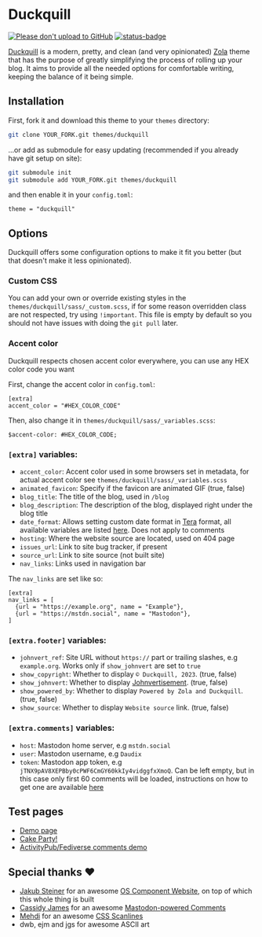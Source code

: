 # Duckquill

[![Please don't upload to GitHub](https://nogithub.codeberg.page/badge.svg)](https://nogithub.codeberg.page)
[![status-badge](https://ci.exozy.me/api/badges/159/status.svg)](https://ci.exozy.me/repos/159)

[Duckquill](https://git.exozy.me/daudix/duckquill) is a modern, pretty, and clean (and very opinionated) [Zola](https://www.getzola.org) theme that has the purpose of greatly simplifying the process of rolling up your blog. It aims to provide all the needed options for comfortable writing, keeping the balance of it being simple.

## Installation

First, fork it and download this theme to your `themes` directory:

```sh
git clone YOUR_FORK.git themes/duckquill
```

...or add as submodule for easy updating (recommended if you already have git setup on site):

```sh
git submodule init
git submodule add YOUR_FORK.git themes/duckquill
```

and then enable it in your `config.toml`:

```
theme = "duckquill"
```

## Options

Duckquill offers some configuration options to make it fit you better (but that doesn't make it less opinionated).

### Custom CSS

You can add your own or override existing styles in the `themes/duckquill/sass/_custom.scss`, if for some reason overridden class are not respected, try using `!important`. This file is empty by default so you should not have issues with doing the `git pull` later.

### Accent color

Duckquill respects chosen accent color everywhere, you can use any HEX color code you want

First, change the accent color in `config.toml`:

```
[extra]
accent_color = "#HEX_COLOR_CODE"
```

Then, also change it in `themes/duckquill/sass/_variables.scss`:

```
$accent-color: #HEX_COLOR_CODE;
```

### `[extra]` variables:

- `accent_color`: Accent color used in some browsers set in metadata, for actual accent color see `themes/duckquill/sass/_variables.scss`
- `animated_favicon`: Specify if the favicon are animated GIF (true, false)
- `blog_title`: The title of the blog, used in `/blog`
- `blog_description`: The description of the blog, displayed right under the blog title
- `date_format`: Allows setting custom date format in [Tera](https://keats.github.io/tera) format, all available variables are listed [here](https://docs.rs/chrono/0.4.31/chrono/format/strftime/index.html). Does not apply to comments
- `hosting`: Where the website source are located, used on 404 page
- `issues_url`: Link to site bug tracker, if present
- `source_url`: Link to site source (not built site)
- `nav_links`: Links used in navigation bar

The `nav_links` are set like so:

```
[extra]
nav_links = [
  {url = "https://example.org", name = "Example"},
  {url = "https://mstdn.social", name = "Mastodon"},
]
```

### `[extra.footer]` variables:

- `johnvert_ref`: Site URL without `https://` part or trailing slashes, e.g `example.org`. Works only if `show_johnvert` are set to `true`
- `show_copyright`: Whether to display `© Duckquill, 2023`. (true, false)
- `show_johnvert`: Whether to display [Johnvertisement](https://john.citrons.xyz). (true, false)
- `show_powered_by`: Whether to display `Powered by Zola and Duckquill`. (true, false)
- `show_source`: Whether to display `Website source` link. (true, false)

### `[extra.comments]` variables:

- `host`: Mastodon home server, e.g `mstdn.social`
- `user`: Mastodon username, e.g `Daudix`
- `token`: Mastodon app token, e.g `jTNX9pAV8XEPBby0cPWF6CmGY60kkIy4vidggfxXmoQ`. Can be left empty, but in this case only first 60 comments will be loaded, instructions on how to get one are available [here](https://github.com/cassidyjames/cassidyjames.github.io/blob/47c449a0083113ea5be8d215beb6650ac64929e4/_config.yaml#L48-L52)

## Test pages

- [Demo page](https://duckquill.exozy.me/demo)
- [Cake Party!](https://duckquill.exozy.me/demo/page)
- [ActivityPub/​Fediverse comments demo](https://duckquill.exozy.me/demo/comments)

## Special thanks ♥

- [Jakub Steiner](https://jimmac.eu) for an awesome [OS Component Website](https://jimmac.github.io/os-component-website), on top of which this whole thing is built
- [Cassidy James](https://cassidyjames.com) for an awesome [Mastodon-powered Comments](https://cassidyjames.com/blog/fediverse-blog-comments-mastodon)
- [Mehdi](https://codepen.io/meduzen) for an awesome [CSS Scanlines](https://codepen.io/meduzen/pen/zxbwRV)
- dwb, ejm and jgs for awesome ASCII art
